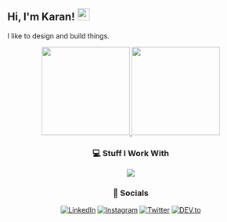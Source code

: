 ## Hi, I'm Karan! <img src="https://media.giphy.com/media/hvRJCLFzcasrR4ia7z/giphy.gif" width="25px">

I like to design and build things. 

<div align="center">
<!-- GitHub Stats -->
<a href="https://github.com/musashi-13">
<img height="180em" src="https://github-readme-stats-eight-theta.vercel.app/api?username=musashi-13&show_icons=true&bg_color=00000000&text_color=777&include_all_commits=true&count_private=true"/>
<img height="180em" src="https://github-readme-stats-eight-theta.vercel.app/api/top-langs/?username=musashi-13&layout=compact&langs_count=6&bg_color=00000000&text_color=777"/>
</a>
</div>

<div align="center">
<h3>💻 Stuff I Work With</h3>
<a href="https://skillicons.dev">
<img src="https://skillicons.dev/icons?i=aws,cpp,docker,js,kafka,nextjs,postgres,prisma,py,react,tailwind,ts,vite"/>
</a>
</div>

<div align="center">
<h3>🔗 Socials</h3>
<p>
<a href="https://www.linkedin.com/in/karanhathwar" target="_blank"><img src="https://img.shields.io/badge/LinkedIn-%230077B5.svg?&style=flat-square&logo=linkedin&logoColor=white" alt="LinkedIn"></a>
<a href="https://www.instagram.com/kar.an.__" target="_blank"><img src="https://img.shields.io/badge/Instagram-%23E4405F.svg?&style=flat-square&logo=instagram&logoColor=white" alt="Instagram"></a>
<a href="https://twitter.com/OvOmusashi" target="_blank"><img src="https://img.shields.io/badge/Twitter-%231DA1F2.svg?&style=flat-square&logo=twitter&logoColor=white" alt="Twitter"></a>
<a href="https://dev.to/musashi-13" target="_blank"><img src="https://img.shields.io/badge/DEV-%230A0A0A.svg?&style=flat-square&logo=DEV.to&logoColor=white" alt="DEV.to"></a>
</p>
</div>
